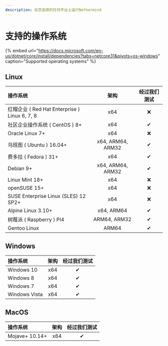 ```yaml
---
description: 在您选择的任何平台上运行Nethermind
---
```


# 支持的操作系统

{% embed url="https://docs.microsoft.com/en-us/dotnet/core/install/dependencies?tabs=netcore31&pivots=os-windows" caption="Supported operating systems" %}

## Linux

| 操作系统 | 架构 | 经过我们测试 |
| :--- | :---: | :---: |
| 红帽企业 ( Red Hat Enterprise ) Linux 6, 7, 8  | x64 | ❌  |
| 社区企业操作系统 ( CentOS ) 8+  | x64 | ✔  |
| Oracle Linux 7+ | x64 | ❌  |
| 乌班图 ( Ubuntu ) 16.04+ | x64, ARM64, ARM32 | ✔ |
| 费多拉 ( Fedora ) 31+  | x64 | ✔ |
| Debian 9+ | x64, ARM64, ARM32 | ✔ |
| Linux Mint 18+ | x64 | ❌  |
| openSUSE 15+ | x64 | ❌  |
| SUSE Enterprise Linux \(SLES\) 12 SP2+ | x64 | ❌  |
| Alpine Linux 3.10+ | x64, ARM64 | ✔ |
| 树莓派 ( Raspberry ) PI4 | ARM64, ARM32 | ✔ |
| Gentoo Linux | ARM64 | ✔ |

## Windows

| 操作系统 | 架构 | 经过我们测试 |
| :--- | :---: | :---: |
| Windows 10 | x64 | ✔ |
| Windows 8 | x64 | ✔ |
| Windows 7 | x64 | ✔ |
| Windows Vista | x64 | ✔ |

## MacOS

| 操作系统 | **架构** | **经过我们测试** |
| :--- | :---: | :---: |
| Mojave+ 10.14+ | x64 | ✔ |

